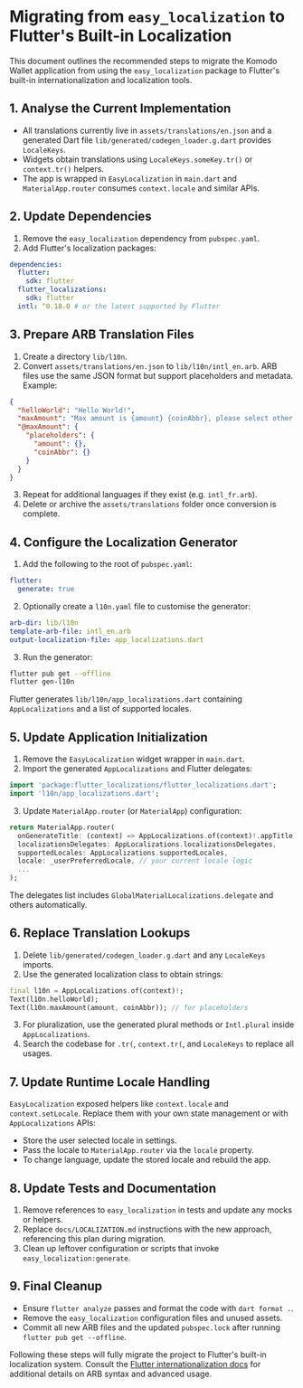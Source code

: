 # Migrating from `easy_localization` to Flutter's Built-in Localization

This document outlines the recommended steps to migrate the Komodo Wallet application from using the `easy_localization` package to Flutter's built-in internationalization and localization tools.

## 1. Analyse the Current Implementation

- All translations currently live in `assets/translations/en.json` and a generated Dart file `lib/generated/codegen_loader.g.dart` provides `LocaleKeys`.
- Widgets obtain translations using `LocaleKeys.someKey.tr()` or `context.tr()` helpers.
- The app is wrapped in `EasyLocalization` in `main.dart` and `MaterialApp.router` consumes `context.locale` and similar APIs.

## 2. Update Dependencies

1. Remove the `easy_localization` dependency from `pubspec.yaml`.
2. Add Flutter's localization packages:

```yaml
dependencies:
  flutter:
    sdk: flutter
  flutter_localizations:
    sdk: flutter
  intl: ^0.18.0 # or the latest supported by Flutter
```

## 3. Prepare ARB Translation Files

1. Create a directory `lib/l10n`.
2. Convert `assets/translations/en.json` to `lib/l10n/intl_en.arb`. ARB files use the same JSON format but support placeholders and metadata. Example:

```json
{
  "helloWorld": "Hello World!",
  "maxAmount": "Max amount is {amount} {coinAbbr}, please select other amount",
  "@maxAmount": {
    "placeholders": {
      "amount": {},
      "coinAbbr": {}
    }
  }
}
```

3. Repeat for additional languages if they exist (e.g. `intl_fr.arb`).
4. Delete or archive the `assets/translations` folder once conversion is complete.

## 4. Configure the Localization Generator

1. Add the following to the root of `pubspec.yaml`:

```yaml
flutter:
  generate: true
```

2. Optionally create a `l10n.yaml` file to customise the generator:

```yaml
arb-dir: lib/l10n
template-arb-file: intl_en.arb
output-localization-file: app_localizations.dart
```

3. Run the generator:

```bash
flutter pub get --offline
flutter gen-l10n
```

Flutter generates `lib/l10n/app_localizations.dart` containing `AppLocalizations` and a list of supported locales.

## 5. Update Application Initialization

1. Remove the `EasyLocalization` widget wrapper in `main.dart`.
2. Import the generated `AppLocalizations` and Flutter delegates:

```dart
import 'package:flutter_localizations/flutter_localizations.dart';
import 'l10n/app_localizations.dart';
```

3. Update `MaterialApp.router` (or `MaterialApp`) configuration:

```dart
return MaterialApp.router(
  onGenerateTitle: (context) => AppLocalizations.of(context)!.appTitle,
  localizationsDelegates: AppLocalizations.localizationsDelegates,
  supportedLocales: AppLocalizations.supportedLocales,
  locale: _userPreferredLocale, // your current locale logic
  ...
);
```

The delegates list includes `GlobalMaterialLocalizations.delegate` and others automatically.

## 6. Replace Translation Lookups

1. Delete `lib/generated/codegen_loader.g.dart` and any `LocaleKeys` imports.
2. Use the generated localization class to obtain strings:

```dart
final l10n = AppLocalizations.of(context)!;
Text(l10n.helloWorld);
Text(l10n.maxAmount(amount, coinAbbr)); // for placeholders
```

3. For pluralization, use the generated plural methods or `Intl.plural` inside `AppLocalizations`.
4. Search the codebase for `.tr(`, `context.tr(`, and `LocaleKeys` to replace all usages.

## 7. Update Runtime Locale Handling

`EasyLocalization` exposed helpers like `context.locale` and `context.setLocale`. Replace them with your own state management or with `AppLocalizations` APIs:

- Store the user selected locale in settings.
- Pass the locale to `MaterialApp.router` via the `locale` property.
- To change language, update the stored locale and rebuild the app.

## 8. Update Tests and Documentation

1. Remove references to `easy_localization` in tests and update any mocks or helpers.
2. Replace `docs/LOCALIZATION.md` instructions with the new approach, referencing this plan during migration.
3. Clean up leftover configuration or scripts that invoke `easy_localization:generate`.

## 9. Final Cleanup

- Ensure `flutter analyze` passes and format the code with `dart format .`.
- Remove the `easy_localization` configuration files and unused assets.
- Commit all new ARB files and the updated `pubspec.lock` after running `flutter pub get --offline`.

Following these steps will fully migrate the project to Flutter's built-in localization system. Consult the [Flutter internationalization docs](https://docs.flutter.dev/development/accessibility-and-localization/internationalization) for additional details on ARB syntax and advanced usage.
